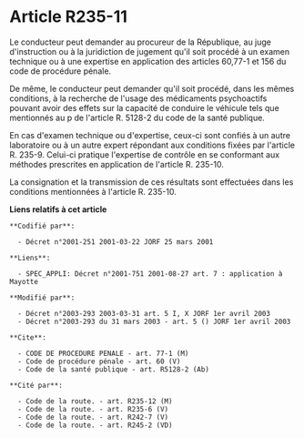 # Article R235-11

Le conducteur peut demander au procureur de la République, au juge d'instruction ou à la juridiction de jugement qu'il soit
procédé à un examen technique ou à une expertise en application des articles 60,77-1 et 156 du code de procédure pénale. 

De même, le conducteur peut demander qu'il soit procédé, dans les mêmes conditions, à la recherche de l'usage des médicaments
psychoactifs pouvant avoir des effets sur la capacité de conduire le véhicule tels que mentionnés au p de l'article R. 5128-2
du code de la santé publique.

En cas d'examen technique ou d'expertise, ceux-ci sont confiés à un autre laboratoire ou à un autre expert répondant aux
conditions fixées par l'article R. 235-9. Celui-ci pratique l'expertise de contrôle en se conformant aux méthodes prescrites
en application de l'article R. 235-10. 

La consignation et la transmission de ces résultats sont effectuées dans les conditions mentionnées à l'article R. 235-10.

**Liens relatifs à cet article**

	**Codifié par**:

	  - Décret n°2001-251 2001-03-22 JORF 25 mars 2001

	**Liens**:

	  - SPEC_APPLI: Décret n°2001-751 2001-08-27 art. 7 : application à Mayotte

	**Modifié par**:

	  - Décret n°2003-293 2003-03-31 art. 5 I, X JORF 1er avril 2003
	  - Décret n°2003-293 du 31 mars 2003 - art. 5 () JORF 1er avril 2003

	**Cite**:

	  - CODE DE PROCEDURE PENALE - art. 77-1 (M)
	  - Code de procédure pénale - art. 60 (V)
	  - Code de la santé publique - art. R5128-2 (Ab)

	**Cité par**:

	  - Code de la route. - art. R235-12 (M)
	  - Code de la route. - art. R235-6 (V)
	  - Code de la route. - art. R242-7 (V)
	  - Code de la route. - art. R245-2 (VD)
